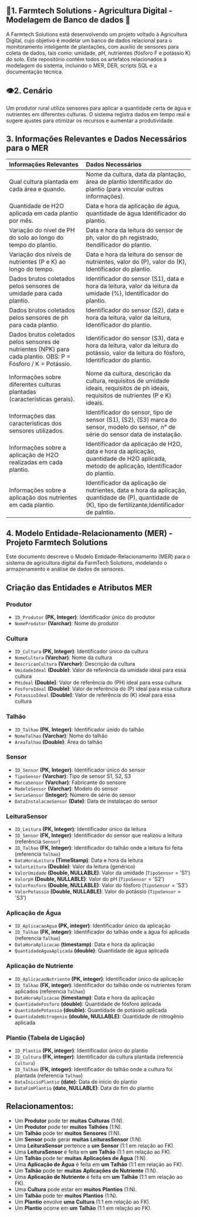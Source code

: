 ## 🌱**1. Farmtech Solutions - Agricultura Digital - Modelagem de Banco de dados** 🤖

A Farmtech Solutions está desenvolvendo um projeto voltado à Agricultura Digital, cujo objetivo é modelar um banco de dados relacional para o
monitoramento inteligente de plantações, com auxílio de sensores para coleta de dados, tais como: umidade, pH, nutrientes (fósforo F e potássio K) do solo.
Este repositório contém todos os artefatos relacionados à modelagem do sistema, incluindo o MER, DER, scripts SQL e a documentação técnica.

## 👁️**2. Cenário**

Um produtor rural utiliza sensores para aplicar a quantidade certa de água e nutrientes em diferentes culturas. 
O sistema registra dados em tempo real e sugere ajustes para otimizar os recursos e aumentar a produtividade.

## **3. Informações Relevantes e Dados Necessários para o MER**
   
   | Informações Relevantes | Dados Necessários |
   |:-----------------------|:------------------|
   | Qual cultura plantada em cada área e quando.| Nome da cultura, data da plantação, área de plantio Identificador do plantio (para vincular outras informações).|
   | Quantidade de H2O aplicada em cada plantio por mês.| Data e hora da aplicação de água, quantidade de água Identificador do plantio.|
   | Variação do nível de PH do solo ao longo do tempo do plantio.| Data e hora da leitura do sensor de ph, valor do ph registrado, Itendificador do plantio.|
   | Variação dos níveis de nutrientes (P e K) ao longo do tempo.| Data e hora da leitura do sensor de nutrientes, valor do (P), valor do (K), Identificador do plantio.|
   | Dados brutos coletados pelos sensores de umidade para cada plantio.| Identificador do sensor (S1), data e hora da leitura, valor da leitura da umidade (%), Identificador do plantio.|
   | Dados brutos coletados pelos sensores de ph para cada plantio.| Identificador do sensor (S2), data e hora da leitura, valor da leitura, Identificador do plantio.|
   | Dados brutos coletados pelos sensores de nutrientes (NPK) para cada plantio. OBS: P = Fósforo / K = Potássio.| Identificador do sensor (S3), data e hora da leitura, valor da leitura do potássio, valor da leitura do fósforo, Identificador do plantio.|
   | Informações sobre diferentes culturas plantadas (características gerais).| Nome da cultura, descrição da cultura, requisitos de umidade ideais, requisitos de ph ideais, requisitos de nutrientes (P e K) ideais.|
   | Informações das características dos sensores utilizados.| Identificador do sensor, tipo de sensor (S1), (S2), (S3) marca do sensor, modelo do sensor, n° de série do sensor data de instalação.|
   | Informações sobre a aplicação de H2O realizadas em cada plantio.| Identificador da aplicação de H2O, data e hora da aplicação, quantidade de H2O aplicada, metodo de aplicação, Identificador do plantio.|
   | Informações sobre a aplicação dos nutrientes em cada plantio.| Identificador da aplicação de nutrientes, data e hora da aplicação, quantidade de (P), quantidade de (K), tipo de fertilizante,Identificador de palntio.|

   ## 4. Modelo Entidade-Relacionamento (MER) - Projeto Farmtech Solutions
   Este documento descreve o Modelo Entidade-Relacionamento (MER) para o sistema de agricultura digital da FarmTech Solutions, modelando o armazenamento e análise de dados de sensores.
   ## Criação das Entidades e Atributos MER 

   ### Produtor
   * `ID_Produtor` **(PK, Integer)**: Identificador único do produtor
   * `NomeProdutor` **(Varchar)**: Nome do produtor

   ### Cultura
   * `ID_Cultura` **(PK, Integer)**: Identificador único da cultura
   * `NomeCultura` **(Varchar)**: Nome da cultura
   * `DescricaoCultura` **(Varchar)**: Descrição da cultura
   * `UmidadeIdeal` **(Double)**: Valor de referência da umidade ideal para essa cultura
   * `PHideal` **(Double)**: Valor de referência do (PH) ideal para essa cultura
   * `FosforoIdeal` **(Double)**: Valor de referência do (P) ideal para essa cultura
   * `PotassioIdeal` **(Double)**: Valor de referência do (K) ideal para essa cultura

   ### Talhão
   * `ID_Talhao` **(PK, Integer)**: Identificador únido do talhão
   * `NomeTalhao` **(Varchar)**: Nome do talhão
   * `AreaTalhao` **(Double)**: Área do talhão

   ### Sensor
   * `ID_Sensor` **(PK, Integer)**: Identificador único do sensor
   * `TipoSensor` **(Varchar)**: Tipo de sensor S1, S2, S3
   * `MarcaSensor` **(Varchar)**: Fabricante do sensore
   * `ModeloSensor` **(Varchar)**: Modelo do sensor
   * `SerieSensor` **(Integer)**: Número de série do sensor
   * `DataInstalacaoSensor` **(Date)**: Data de instalaçao do sensor

   ### LeituraSensor
   * `ID_Leitura` **(PK, Integer)**: Identificador único da leitura
   * `ID_Sensor` **(FK, Integer)**: Identificador do sensor que realizou a leitura (referência `Sensor`)
   * `ID_Talhao` **(FK, Integer)**: Identificador do talhão onde a leitura foi feita (referencia `Talhao`)
   * `DataHoraLeitura` **(TimeStamp)**: Data e hora da leitura
   * `ValorLeitura` **(Double)**: Valor da leitura (genérico)
   * `ValorUmidade` **(Double, NULLABLE)**: Valor da umidade (`TipoSensor` = 'S1')
   * `ValorpH` **(Double, NULLABLE)**: Valor do pH (`TipoSensor` = 'S2')
   * `ValorFosforo` **(Double, NULLABLE)**: Valor do fósforo (`TipoSensor` = 'S3')
   * `ValorPotassio` **(Double, NULLABLE)**: Valor do potássio (`TipoSensor` = 'S3')

   ### Aplicação de Água
   * `ID_AplicacaoAgua` **(PK, integer)**: Identificador único da aplicação
   * `ID_Talhao` **(FK, integer)**: Identificador do talhão onde a água foi aplicada (referencia `Talhao`)
   * `DataHoraAplicacao` **(timestamp)**: Data e hora da aplicação
   * `QuantidadeAguaAplicada` **(double)**: Quantidade de água aplicada
   
   ### Aplicação de Nutriente
   * `ID_AplicacaoNutriente` **(PK, integer)**: Identificador único da aplicação
   * `ID_Talhao` **(FK, integer)**: Identificador do talhão onde os nutrientes foram aplicados (referencia `Talhao`)
   * `DataHoraAplicacao` **(timestamp)**: Data e hora da aplicação
   * `QuantidadeFosforo` **(double)**: Quantidade de fósforo aplicada
   * `QuantidadePotassio` **(double)**: Quantidade de potássio aplicada
   * `QuantidadeNitrogenio` **(double, NULLABLE)**: Quantidade de nitrogênio aplicada
   
   ### Plantio (Tabela de Ligação)
   * `ID_Plantio` **(PK, integer)**: Identificador único do plantio
   * `ID_Cultura` **(FK, integer)**: Identificador da cultura plantada (referencia `Cultura`)
   * `ID_Talhao` **(FK, integer)**: Identificador do talhão onde a cultura foi plantada (referencia `Talhao`)
   * `DataInicioPlantio` **(date)**: Data de início do plantio
   * `DataFimPlantio` **(date, NULLABLE)**: Data de fim do plantio

   ## Relacionamentos:
   * Um **Produtor** pode ter **muitas** **Culturas** (1:N).
   * Um **Produtor** pode ter **muitos** **Talhões** (1:N).
   * Um **Talhão** pode ter **muitos** **Sensores** (1:N).
   * Um **Sensor** pode gerar **muitas** **LeiturasSensor** (1:N).
   * Uma **LeituraSensor** pertence a **um** **Sensor** (1:1 em relação ao FK).
   * Uma **LeituraSensor** é feita em **um** **Talhão** (1:1 em relação ao FK).
   * Um **Talhão** pode ter **muitas** **Aplicações de Água** (1:N).
   * Uma **Aplicação de Água** é feita em **um** **Talhão** (1:1 em relação ao FK).
   * Um **Talhão** pode ter **muitas** **Aplicações de Nutriente** (1:N).
   * Uma **Aplicação de Nutriente** é feita em **um** **Talhão** (1:1 em relação ao FK).
   * Uma **Cultura** pode estar em **muitos** **Plantios** (1:N).
   * Um **Talhão** pode ter **muitos** **Plantios** (1:N).
   * Um **Plantio** envolve **uma** **Cultura** (1:1 em relação ao FK).
   * Um **Plantio** ocorre em **um** **Talhão** (1:1 em relação ao FK).



